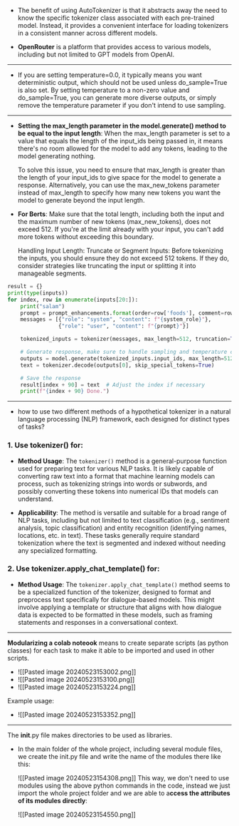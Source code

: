 - The benefit of using AutoTokenizer is that it abstracts away the need to know the specific tokenizer class associated with each pre-trained model. Instead, it provides a convenient interface for loading tokenizers in a consistent manner across different models.

- **OpenRouter** is a platform that provides access to various models, including but not limited to GPT models from OpenAI.

------------------------------------------

- If you are setting temperature=0.0, it typically means you want deterministic output, which should not be used unless do_sample=True is also set. By setting temperature to a non-zero value and do_sample=True, you can generate more diverse outputs, or simply remove the temperature parameter if you don't intend to use sampling.

----------------------------------
 - **Setting the max_length parameter in the model.generate() method to be equal to the input length**: When the max_length parameter is set to a value that equals the length of the input_ids being passed in, it means there's no room allowed for the model to add any tokens, leading to the model generating nothing.
   
   To solve this issue, you need to ensure that max_length is greater than the length of your input_ids to give space for the model to generate a response. Alternatively, you can use the max_new_tokens parameter instead of max_length to specify how many new tokens you want the model to generate beyond the input length.

- **For Berts**: Make sure that the total length, including both the input and the maximum number of new tokens (max_new_tokens), does not exceed 512. If you're at the limit already with your input, you can't add more tokens without exceeding this boundary.
  
  Handling Input Length:
  Truncate or Segment Inputs: Before tokenizing the inputs, you should ensure they do not exceed 512 tokens. If they do, consider strategies like truncating the input or splitting it into manageable segments.

```python
result = {}
print(type(inputs))
for index, row in enumerate(inputs[20:]):
    print("salam")
    prompt = prompt_enhancements.format(order=row['foods'], comment=row['comment'], ingredients=row['materials'])
    messages = [{"role": "system", "content": f"{system_role}"},
                {"role": "user", "content": f"{prompt}"}]

    tokenized_inputs = tokenizer(messages, max_length=512, truncation=True, return_tensors="pt")

    # Generate response, make sure to handle sampling and temperature correctly
    outputs = model.generate(tokenized_inputs.input_ids, max_length=512, temperature=1.0, do_sample=True)
    text = tokenizer.decode(outputs[0], skip_special_tokens=True)

    # Save the response
    result[index + 90] = text  # Adjust the index if necessary
    print(f"{index + 90} Done.")

```

-----------------------------------------

- how to use two different methods of a hypothetical tokenizer in a natural language processing (NLP) framework, each designed for distinct types of tasks?

### 1. Use **tokenizer()** for:

- **Method Usage**: The `tokenizer()` method is a general-purpose function used for preparing text for various NLP tasks. It is likely capable of converting raw text into a format that machine learning models can process, such as tokenizing strings into words or subwords, and possibly converting these tokens into numerical IDs that models can understand.
    
- **Applicability**: The method is versatile and suitable for a broad range of NLP tasks, including but not limited to text classification (e.g., sentiment analysis, topic classification) and entity recognition (identifying names, locations, etc. in text). These tasks generally require standard tokenization where the text is segmented and indexed without needing any specialized formatting.

### 2. Use **tokenizer.apply_chat_template()** for:

- **Method Usage**: The `tokenizer.apply_chat_template()` method seems to be a specialized function of the tokenizer, designed to format and preprocess text specifically for dialogue-based models. This might involve applying a template or structure that aligns with how dialogue data is expected to be formatted in these models, such as framing statements and responses in a conversational context.

---------------------------------------

**Modularizing a colab noteook** means to create separate scripts (as python classes) for each task to make it able to be imported and used in other scripts.

- ![[Pasted image 20240523153002.png]]
- ![[Pasted image 20240523153100.png]]
- ![[Pasted image 20240523153224.png]]

Example usage:
- ![[Pasted image 20240523153352.png]]
-------------------------------

The __init__.py file makes directories to be used as libraries.

- In the main folder of the whole project, including several module files, we create the init.py file and write the name of the modules there like this:
  
  ![[Pasted image 20240523154308.png]]
  This way, we don't need to use modules using the above python commands in the code, instead we just import the whole project folder and we are able to a**ccess the attributes of its modules directly**:
  
  ![[Pasted image 20240523154550.png]]
  
  